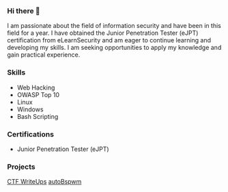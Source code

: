 ### Hi there 👋

I am passionate about the field of information security and have been in this field for a year. I have obtained the Junior Penetration Tester (eJPT) certification from eLearnSecurity and am eager to continue learning and developing my skills. I am seeking opportunities to apply my knowledge and gain practical experience.

### Skills

- Web Hacking
- OWASP Top 10
- Linux
- Windows
- Bash Scripting

### Certifications

- Junior Penetration Tester (eJPT)

### Projects

[CTF WriteUps](https://0xbara.github.io)
[autoBspwm](https://github.com/0xbara/autoBspwm)
